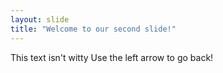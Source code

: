 ```yaml
---
layout: slide
title: "Welcome to our second slide!"
---
```

This text isn't witty
Use the left arrow to go back!